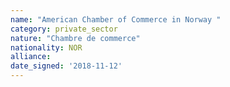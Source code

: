 ```yaml
---
name: "American Chamber of Commerce in Norway "
category: private_sector
nature: "Chambre de commerce"
nationality: NOR
alliance: 
date_signed: '2018-11-12'
---
```

    